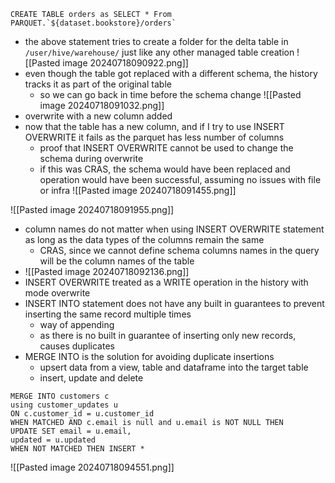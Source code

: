 ```
CREATE TABLE orders as SELECT * From PARQUET.`${dataset.bookstore}/orders`
```
- the above statement tries to create a folder for the delta table in `/user/hive/warehouse/` just like any other managed table creation
![[Pasted image 20240718090922.png]]
- even though the table got replaced with a different schema, the history tracks it as part of the original table
	- so we can go back in time before the schema change
![[Pasted image 20240718091032.png]]
- overwrite with a new column added
- now that the table has a new column, and if I try to use INSERT OVERWRITE it fails as the parquet has less number of columns
	- proof that INSERT OVERWRITE cannot be used to change the schema during overwrite
	- if this was CRAS, the schema would have been replaced and operation would have been successful, assuming no issues with file or infra
![[Pasted image 20240718091455.png]]

![[Pasted image 20240718091955.png]]

- column names do not matter when using INSERT OVERWRITE statement as long as the data types of the columns remain the same
	- CRAS, since we cannot define schema columns names in the query will be the column names of the table
- ![[Pasted image 20240718092136.png]]
- INSERT OVERWRITE treated as a WRITE operation in the history with mode overwrite
- INSERT INTO statement does not have any built in guarantees to prevent inserting the same record multiple times
	- way of appending
	- as there is no built in guarantee of inserting only new records, causes duplicates
- MERGE INTO is the solution for avoiding duplicate insertions
	- upsert data from a view, table and dataframe into the target table
	- insert, update and delete
```
MERGE INTO customers c 
using customer_updates u
ON c.customer_id = u.customer_id
WHEN MATCHED AND c.email is null and u.email is NOT NULL THEN 
UPDATE SET email = u.email,
updated = u.updated
WHEN NOT MATCHED THEN INSERT *
```
![[Pasted image 20240718094551.png]]

